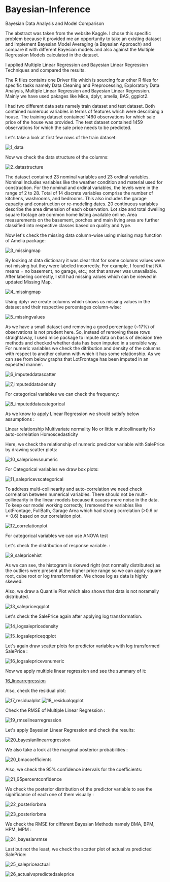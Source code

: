 # Bayesian-Inference
Bayesian Data Analysis and Model Comparison 

The abstract was taken from the website Kaggle. I chose this specific problem because it provided me an opportunity to take an existing dataset and implement Bayesian Model Averaging (a Bayesian Approach) and compare it with different Bayesian models and also against the Multiple Regression Models calculated in the dataset.

I applied Multiple Linear Regression and Bayesian Linear Regression Techniques and compared the results. 

The R files contains one Driver file which is sourcing four other R files for specific tasks namely Data Cleaning and Preprocessing, Exploratory Data Analysis, Multiple Linear Regression and Bayesian Linear Regression. Mainly we have used pakages like Mice, dplyr, amelia, BAS, ggplot2.

I had two different data sets namely train dataset and test dataset. Both contained numerous variables in terms of features which were describing a house. The training dataset contained 1460 observations for which sale price of the house was provided. The test dataset contained 1459 observations for which the sale price needs to be predicted. 

Let's take a look at first few rows of the train dataset:

![1_data](https://user-images.githubusercontent.com/32446623/33156745-a645b68e-cfca-11e7-8046-5a9cbc79a37f.png)

Now we check the data structure of the columns:

![2_datastructure](https://user-images.githubusercontent.com/32446623/33157321-42369384-cfcf-11e7-8061-bd5b2c3c6e2c.png)

The dataset contained 23 nominal variables and 23 ordinal variables. Nominal Includes variables like the weather condition and material used for construction. For the nominal and ordinal variables, the levels were in the range of 2 to 28. Total of 14 discrete variables comprise the number of kitchens, washrooms, and bedrooms. This also includes the garage capacity and construction or re-modeling dates. 20 continuous variables describe the area dimension of each observation. Lot size and total dwelling square footage are common home listing available online. Area measurements on the basement, porches and main living area are further classified into respective classes based on quality and type.

Now let's check the missing data column-wise using missing map function of Amelia package:

![3_missingmap](https://user-images.githubusercontent.com/32446623/33157342-77a83ec8-cfcf-11e7-829c-f895ef6b1550.png)


By looking at data dictionary it was clear that for some columns values were not missing but they were labeled incorrectly. For example, I found that NA means = no basement, no garage, etc.; not that answer was unavailable. After labeling correctly, I still had missing values which can be viewed in updated Missing Map.

![4_missingmap](https://user-images.githubusercontent.com/32446623/33157349-7f60790a-cfcf-11e7-972f-e7fd5b58ce15.png)

Using dplyr we create columns which shows us missing values in the dataset and their respective percentages column-wise:

![5_missingvalues](https://user-images.githubusercontent.com/32446623/33157443-17c98312-cfd0-11e7-8e32-ea8c8ea4dad3.png)

As we have a small dataset and removing a good percentage (~17%) of observations is not prudent here. So, instead of removing these rows straightaway, I used mice package to impute data on basis of decision tree methods and checked whether data has been imputed in a sensible way. For numeric variables we check the ditribution and density of the columns with respect to another column with which it has some relationship. As we can see from below graphs that LotFrontage has been imputed in an expected manner.

![6_imputeddatascatter](https://user-images.githubusercontent.com/32446623/33157519-a81da6aa-cfd0-11e7-9b3d-196a0e4bcc82.png)

![7_imputeddatadensity](https://user-images.githubusercontent.com/32446623/33157528-af686346-cfd0-11e7-9167-7110e58ddaeb.png)

For categorical variables we can check the frequency:

![8_imputeddatacategorical](https://user-images.githubusercontent.com/32446623/33157601-50a16e56-cfd1-11e7-99c1-4fe8b1679ff8.png)

As we know to apply Linear Regression we should satisfy below assumptions :

Linear relationship
Multivariate normality
No or little multicollinearity
No auto-correlation
Homoscedasticity

Here, we check the relationship of numeric predictor variable with SalePrice by drawing scatter plots:

![10_salepricevsnumeric](https://user-images.githubusercontent.com/32446623/33157605-50cd8ca2-cfd1-11e7-8630-ce9fbc83243d.png)

For Categorical variables we draw box plots:

![11_salepricevscategorical](https://user-images.githubusercontent.com/32446623/33157606-50d8d9ae-cfd1-11e7-87a3-49de77969b0f.png)

To address multi-collinearity and auto-correlation we need check correlation between numerical variables. There should not be multi-collinearity in the linear models because it causes more noise in the data. To keep our model working correctly, I removed the variables like LotFrontage, FullBath, Garage Area which had strong correlation (>0.6 or <-0.6) based on our correlation plot.

![12_correlationplot](https://user-images.githubusercontent.com/32446623/33157607-50e67730-cfd1-11e7-9690-8e254d712caa.png)

For categorical variables we can use ANOVA test


Let's check the distribution of response variable.  :

![9_salepricehist](https://user-images.githubusercontent.com/32446623/33157602-50acc4cc-cfd1-11e7-8661-ad17bf754a52.png)

As we can see, the histogram is skewed right (not normally distributed) as the outliers were present at the higher price range so we can apply square root, cube root or log transformation. We chose log as data is highly skewed.

Also, we draw a Quantile Plot which also shows that data is not noramally distributed.

![13_salepriceqqplot](https://user-images.githubusercontent.com/32446623/33157609-50f2e2fe-cfd1-11e7-8f69-f9df458e8d44.png)


Let's check the SalePrice again after applying log transformation.

![14_logsalepricedensity](https://user-images.githubusercontent.com/32446623/33157610-51027fac-cfd1-11e7-9daa-4b96e046e355.png)

![15_logsalepriceqqplot](https://user-images.githubusercontent.com/32446623/33157611-5115e1c8-cfd1-11e7-8e27-2d64bea31a34.png)


Let's again draw scatter plots for predictor variables with log transformed SalePrice :

![16_logsalepricevsnumeric](https://user-images.githubusercontent.com/32446623/33157613-513d9ed4-cfd1-11e7-9ace-b3fa310e37d0.png)

Now we apply multiple linear regression and see the summary of it:

[16_linearregression](https://user-images.githubusercontent.com/32446623/33157612-512a72be-cfd1-11e7-9526-acdf953ab080.png)

Also, check the residual plot:

![17_residualplot](https://user-images.githubusercontent.com/32446623/33157614-51597e1a-cfd1-11e7-873f-f096142d2472.png)
![18_residualqqplot](https://user-images.githubusercontent.com/32446623/33157615-516a81c4-cfd1-11e7-9eba-baabcba70db7.png)

Check the RMSE of Multiple Linear Regression :

![19_rmselinearregression](https://user-images.githubusercontent.com/32446623/33157616-51777d48-cfd1-11e7-9b81-97a161bd4453.png)


Let's apply Bayesian Linear Regression and check the results:

![20_bayesianlinearregression](https://user-images.githubusercontent.com/32446623/33157617-5184f50e-cfd1-11e7-9c9c-4f6f4165a10b.png)

We also take a look at the marginal posterior probabilities :

![20_bmacoefficients](https://user-images.githubusercontent.com/32446623/33157618-5192e952-cfd1-11e7-8e97-183d749675c2.png)

Also, we check the 95% confidence intervals for the coefficients:

![21_95percentconfidence](https://user-images.githubusercontent.com/32446623/33157619-51a34e28-cfd1-11e7-9559-94054e1e71ef.png)

We check the posterior distribution of the predictor variable to see the significance of each one of them visually :

![22_posteriorbma](https://user-images.githubusercontent.com/32446623/33157620-51b2623c-cfd1-11e7-8afb-003c2ebb6964.png)

![23_posteriorbma](https://user-images.githubusercontent.com/32446623/33157622-51cf3088-cfd1-11e7-850c-790725864b32.png)

We check the RMSE for different Bayesian Methods namely BMA, BPM, HPM, MPM :

![24_bayesianrmse](https://user-images.githubusercontent.com/32446623/33157623-51e12aa4-cfd1-11e7-9408-41877bb3c8cd.png)


Last but not the least, we check the scatter plot of actual vs predicted SalePrice:

![25_salepriceactual](https://user-images.githubusercontent.com/32446623/33157624-51f24d52-cfd1-11e7-85c2-214cf8b29e6f.png)

![26_actualvspredictedsaleprice](https://user-images.githubusercontent.com/32446623/33157625-5202fb02-cfd1-11e7-91e6-9d61c5295c21.png)
























